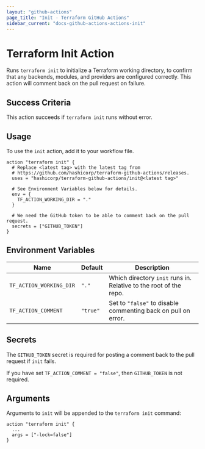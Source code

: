 ```yaml
---
layout: "github-actions"
page_title: "Init - Terraform GitHub Actions"
sidebar_current: "docs-github-actions-actions-init"
---
```


# Terraform Init Action

Runs `terraform init` to initialize a Terraform working directory, to confirm
that any backends, modules, and providers are configured correctly. This action
will comment back on the pull request on failure.

## Success Criteria

This action succeeds if `terraform init` runs without error.

## Usage

To use the `init` action, add it to your workflow file.

```hcl
action "terraform init" {
  # Replace <latest tag> with the latest tag from
  # https://github.com/hashicorp/terraform-github-actions/releases.
  uses = "hashicorp/terraform-github-actions/init@<latest tag>"

  # See Environment Variables below for details.
  env = {
    TF_ACTION_WORKING_DIR = "."
  }

  # We need the GitHub token to be able to comment back on the pull request.
  secrets = ["GITHUB_TOKEN"]
}
```

## Environment Variables

| Name                    | Default   | Description                                                                      |
|-------------------------|-----------|----------------------------------------------------------------------------------|
| `TF_ACTION_WORKING_DIR` | `"."`     | Which directory `init` runs in. Relative to the root of the repo.            |
| `TF_ACTION_COMMENT`     | `"true"`  | Set to `"false"` to disable commenting back on pull on error. |


## Secrets

The `GITHUB_TOKEN` secret is required for posting a comment back to the pull request if `init` fails.

If you have set `TF_ACTION_COMMENT = "false"`, then `GITHUB_TOKEN` is not required.

## Arguments

Arguments to `init` will be appended to the `terraform init` command:

```hcl
action "terraform init" {
  ...
  args = ["-lock=false"]
}
```

